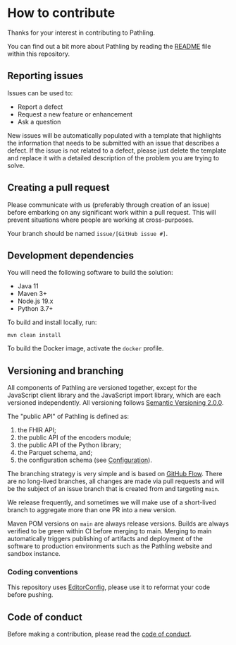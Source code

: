 # How to contribute

Thanks for your interest in contributing to Pathling.

You can find out a bit more about Pathling by reading the [README](README.md)
file within this repository.

## Reporting issues

Issues can be used to:

* Report a defect
* Request a new feature or enhancement
* Ask a question

New issues will be automatically populated with a template that highlights the
information that needs to be submitted with an issue that describes a defect. If
the issue is not related to a defect, please just delete the template and
replace it with a detailed description of the problem you are trying to solve.

## Creating a pull request

Please communicate with us (preferably through creation of an issue) before
embarking on any significant work within a pull request. This will prevent
situations where people are working at cross-purposes.

Your branch should be named `issue/[GitHub issue #]`.

## Development dependencies

You will need the following software to build the solution:

* Java 11
* Maven 3+
* Node.js 19.x
* Python 3.7+

To build and install locally, run:

```
mvn clean install
```

To build the Docker image, activate the `docker` profile.

## Versioning and branching

All components of Pathling are versioned together, except for the JavaScript
client library and the JavaScript import library, which are each versioned
independently. All versioning
follows [Semantic Versioning 2.0.0](https://semver.org/spec/v2.0.0.html).

The "public API" of Pathling is defined as:

1. the FHIR API;
2. the public API of the encoders module;
3. the public API of the Python library;
4. the Parquet schema, and;
5. the configuration schema (see
   [Configuration](https://pathling.csiro.au/docs/configuration.html)).

The branching strategy is very simple and is based on
[GitHub Flow](https://guides.github.com/introduction/flow/). There are no
long-lived branches, all changes are made via pull requests and will be the
subject of an issue branch that is created from and targeting `main`.

We release frequently, and sometimes we will make use of a short-lived branch to
aggregate more than one PR into a new version.

Maven POM versions on `main` are always release versions. Builds are always
verified to be green within CI before merging to main. Merging to main
automatically triggers publishing of artifacts and deployment of the software to
production environments such as the Pathling website and sandbox instance.

### Coding conventions

This repository uses [EditorConfig](https://editorconfig.org/), please use it to
reformat your code before pushing.

## Code of conduct

Before making a contribution, please read the
[code of conduct](CODE_OF_CONDUCT.md).
